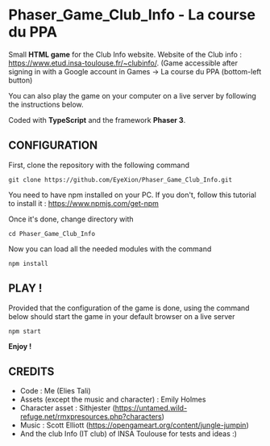 # Phaser_Game_Club_Info - La course du PPA
Small **HTML game** for the Club Info website. Website of the Club info : https://www.etud.insa-toulouse.fr/~clubinfo/. (Game accessible after signing in with a Google account in Games -> La course du PPA (bottom-left button)

You can also play the game on your computer on a live server by following the instructions below.

Coded with **TypeScript** and the framework **Phaser 3**. 

## CONFIGURATION

First, clone the repository with the following command

`git clone https://github.com/EyeXion/Phaser_Game_Club_Info.git`

You need to have npm installed on your PC. If you don't, follow this tutorial to install it : https://www.npmjs.com/get-npm

Once it's done, change directory with 

`cd Phaser_Game_Club_Info`

Now you can load all the needed modules with the command 

`npm install`

## PLAY !

Provided that the configuration of the game is done, using the command below should start the game in your default browser on a live server

`npm start`

**Enjoy !**

## CREDITS

- Code : Me (Elies Tali)
- Assets (except the music and character) : Emily Holmes
- Character asset : Sithjester (https://untamed.wild-refuge.net/rmxpresources.php?characters)
- Music : Scott Elliott (https://opengameart.org/content/jungle-jumpin)
- And the club Info (IT club) of INSA Toulouse for tests and ideas :)
